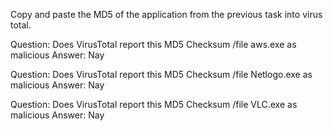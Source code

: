 Copy and paste the MD5 of the application from the previous task into virus total. 

Question: Does VirusTotal report this MD5 Checksum /file aws.exe as malicious
Answer: Nay

Question: Does VirusTotal report this MD5 Checksum /file Netlogo.exe as malicious
Answer: Nay

Question: Does VirusTotal report this MD5 Checksum /file VLC.exe as malicious
Answer: Nay
